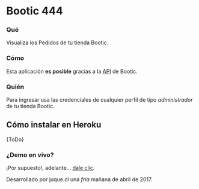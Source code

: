 # Bootic 444

### Qué 
Visualiza los Pedidos de tu tienda Bootic.

### Cómo
Esta aplicación **es posible** gracias a la [API][api] de Bootic.

### Quién
Para ingresar usa las credenciales de cualquier perfil de tipo _administrador_ de tu tienda Bootic.

## Cómo instalar en Heroku

{ToDo}

### ¿Demo en vivo?

¡Por supuesto!, adelante... [dale clic][demo].

Desarrollado por juque.cl una _fría_ mañana de abril de 2017.

[api]:http://developers.bootic.net "documentación API"
[demo]:https://bootic444.herokuapp.com "demostración en vivo"
